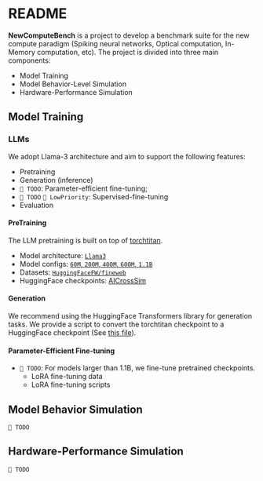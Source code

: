 # README

**NewComputeBench** is a project to develop a benchmark suite for the new compute paradigm (Spiking neural networks, Optical computation, In-Memory computation, etc). The project is divided into three main components:
- Model Training
- Model Behavior-Level Simulation
- Hardware-Performance Simulation

## Model Training

### LLMs

We adopt Llama-3 architecture and aim to support the following features:

- Pretraining
- Generation (inference)
- `🚧 TODO`: Parameter-efficient fine-tuning;
- `🚧 TODO` `🐌 LowPriority`: Supervised-fine-tuning
- Evaluation

#### PreTraining

The LLM pretraining is built on top of [torchtitan](https://github.com/pytorch/torchtitan).

- Model architecture: [`Llama3`](/src/torchtitan/models/llama/model.py)
- Model configs: [`60M`, `200M`, `400M`, `600M`, `1.1B`](src/aixsim_models/llm/model_flavors.py)
- Datasets: [`HuggingFaceFW/fineweb`](/src/aixsim_models/llm/pretrain_data.py)
- HuggingFace checkpoints: [AICrossSim](https://huggingface.co/AICrossSim)

#### Generation

We recommend using the HuggingFace Transformers library for generation tasks.
We provide a script to convert the torchtitan checkpoint to a HuggingFace checkpoint (See [this file](/experiments/llm-digital/pretrain/README.md)).


#### Parameter-Efficient Fine-tuning
- `🚧 TODO`: For models larger than 1.1B, we fine-tune pretrained checkpoints.
  - LoRA fine-tuning data
  - LoRA fine-tuning scripts

## Model Behavior Simulation

`🚧 TODO`

## Hardware-Performance Simulation

`🚧 TODO`
